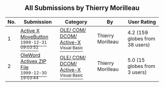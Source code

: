 ﻿<div align="center">

## All Submissions by Thierry Morilleau

</div>

No.  | Submission | Category | By   | User Rating
---- | ---------- | -------- | ---- | -----------
1 | [Active X MoveButton<br /><sup>1999-12-31 09:03:52</sup>](https://github.com/Planet-Source-Code/thierry-morilleau-active-x-movebutton__1-5218) | [OLE/ COM/ DCOM/ Active\-X<br /><sup>Visual Basic</sup>](../ByCategory/ole-com-dcom-active-x__1-29.md) | Thierry Morilleau | 4.2 (159 globes from 38 users)
2 | [OleWord Activex ZIP File<br /><sup>1999-12-30 19:03:44</sup>](https://github.com/Planet-Source-Code/thierry-morilleau-oleword-activex-zip-file__1-5198) | [OLE/ COM/ DCOM/ Active\-X<br /><sup>Visual Basic</sup>](../ByCategory/ole-com-dcom-active-x__1-29.md) | Thierry Morilleau | 5.0 (15 globes from 3 users)
